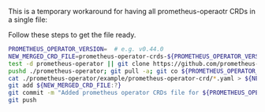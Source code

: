 This is a temporary workaround for having all prometheus-operaotr CRDs in a single file:

Follow these steps to get the file ready.

```bash
PROMETHEUS_OPERATOR_VERSION=  # e.g. v0.44.0
NEW_MERGED_CRD_FILE=prometheus-operator-crds-${PROMETHEUS_OPERATOR_VERSION:?}.yaml
test -d prometheus-operator || git clone https://github.com/prometheus-operator/prometheus-operator
pushd ./prometheus-operator; git pull -a; git co ${PROMETHEUS_OPERATOR_VERSION:?}; popd
cat ./prometheus-operator/example/prometheus-operator-crd/*.yaml > ${NEW_MERGED_CRD_FILE:?}
git add ${NEW_MERGED_CRD_FILE:?}
git commit -m "Added prometheus operator CRDs file for ${PROMETHEUS_OPERATOR_VERSION:?}"
git push
```
